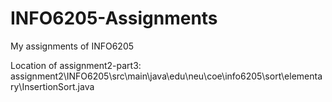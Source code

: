 # INFO6205-Assignments
My assignments of INFO6205

Location of assignment2-part3:
assignment2\INFO6205\src\main\java\edu\neu\coe\info6205\sort\elementary\InsertionSort.java

